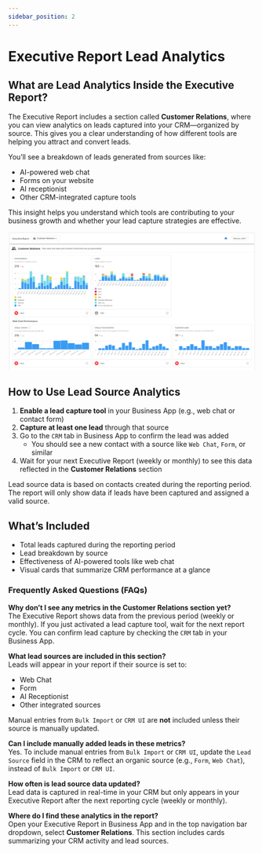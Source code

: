 ```yaml
---
sidebar_position: 2
---
```


# Executive Report Lead Analytics

## What are Lead Analytics Inside the Executive Report?

The Executive Report includes a section called **Customer Relations**, where you can view analytics on leads captured into your CRM—organized by source. This gives you a clear understanding of how different tools are helping you attract and convert leads.

You’ll see a breakdown of leads generated from sources like:
- AI-powered web chat
- Forms on your website
- AI receptionist
- Other CRM-integrated capture tools

This insight helps you understand which tools are contributing to your business growth and whether your lead capture strategies are effective.

![Customer Relations Lead Analytics](./img/executive_report_lead_analytics.png)

## How to Use Lead Source Analytics

1. **Enable a lead capture tool** in your Business App (e.g., web chat or contact form)
2. **Capture at least one lead** through that source
3. Go to the `CRM` tab in Business App to confirm the lead was added
   - You should see a new contact with a source like `Web Chat`, `Form`, or similar
4. Wait for your next Executive Report (weekly or monthly) to see this data reflected in the **Customer Relations** section

Lead source data is based on contacts created during the reporting period. The report will only show data if leads have been captured and assigned a valid source.

## What’s Included

- Total leads captured during the reporting period
- Lead breakdown by source
- Effectiveness of AI-powered tools like web chat
- Visual cards that summarize CRM performance at a glance

### Frequently Asked Questions (FAQs)

**Why don’t I see any metrics in the Customer Relations section yet?**  
The Executive Report shows data from the previous period (weekly or monthly). If you just activated a lead capture tool, wait for the next report cycle. You can confirm lead capture by checking the `CRM` tab in your Business App.

**What lead sources are included in this section?**  
Leads will appear in your report if their source is set to:
- Web Chat  
- Form  
- AI Receptionist  
- Other integrated sources  

Manual entries from `Bulk Import` or `CRM UI` are **not** included unless their source is manually updated.

**Can I include manually added leads in these metrics?**  
Yes. To include manual entries from `Bulk Import` or `CRM UI`, update the `Lead Source` field in the CRM to reflect an organic source (e.g., `Form`, `Web Chat`), instead of `Bulk Import` or `CRM UI`.

**How often is lead source data updated?**  
Lead data is captured in real-time in your CRM but only appears in your Executive Report after the next reporting cycle (weekly or monthly).

**Where do I find these analytics in the report?**  
Open your Executive Report in Business App and in the top navigation bar dropdown, select **Customer Relations**. This section includes cards summarizing your CRM activity and lead sources.


